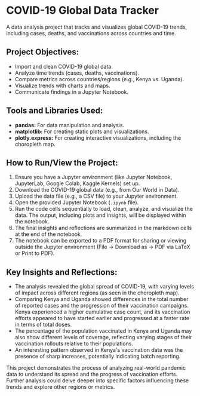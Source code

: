 # COVID-19 Global Data Tracker

A data analysis project that tracks and visualizes global COVID-19 trends, including cases, deaths, and vaccinations across countries and time.

## Project Objectives:

* Import and clean COVID-19 global data.
* Analyze time trends (cases, deaths, vaccinations).
* Compare metrics across countries/regions (e.g., Kenya vs. Uganda).
* Visualize trends with charts and maps.
* Communicate findings in a Jupyter Notebook.

## Tools and Libraries Used:

* **pandas:** For data manipulation and analysis.
* **matplotlib:** For creating static plots and visualizations.
* **plotly.express:** For creating interactive visualizations, including the choropleth map.

## How to Run/View the Project:

1.  Ensure you have a Jupyter environment (like Jupyter Notebook, JupyterLab, Google Colab, Kaggle Kernels) set up.
2.  Download the COVID-19 global data (e.g., from Our World in Data).
3.  Upload the data file (e.g., a CSV file) to your Jupyter environment.
4.  Open the provided Jupyter Notebook (`.ipynb` file).
5.  Run the code cells sequentially to load, clean, analyze, and visualize the data. The output, including plots and insights, will be displayed within the notebook.
6.  The final insights and reflections are summarized in the markdown cells at the end of the notebook.
7.  The notebook can be exported to a PDF format for sharing or viewing outside the Jupyter environment (File -> Download as -> PDF via LaTeX or Print to PDF).

## Key Insights and Reflections:

* The analysis revealed the global spread of COVID-19, with varying levels of impact across different regions (as seen in the choropleth map).
* Comparing Kenya and Uganda showed differences in the total number of reported cases and the progression of their vaccination campaigns. Kenya experienced a higher cumulative case count, and its vaccination efforts appeared to have started earlier and progressed at a faster rate in terms of total doses.
* The percentage of the population vaccinated in Kenya and Uganda may also show different levels of coverage, reflecting varying stages of their vaccination rollouts relative to their populations.
* An interesting pattern observed in Kenya's vaccination data was the presence of sharp increases, potentially indicating batch reporting.

This project demonstrates the process of analyzing real-world pandemic data to understand its spread and the progress of vaccination efforts. Further analysis could delve deeper into specific factors influencing these trends and explore other regions or metrics.